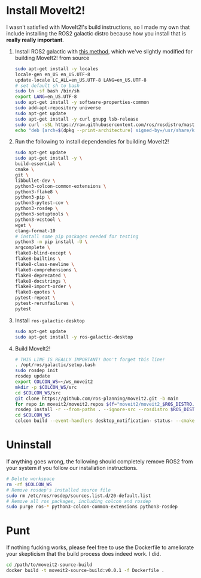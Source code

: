 # Install MoveIt2!
I wasn't satisfied with MoveIt2!'s build instructions, so I made my own that include installing the ROS2 galactic distro because how you install that is **really really important**.  



1. Install ROS2 galactic with [this method](https://docs.ros.org/en/galactic/Installation/Ubuntu-Install-Debians.html), which we've slightly modified for building MoveIt2! from source
    ```bash
    sudo apt-get install -y locales
    locale-gen en_US en_US.UTF-8
    update-locale LC_ALL=en_US.UTF-8 LANG=en_US.UTF-8
    # set default sh to bash
    sudo ln -sf bash /bin/sh
    export LANG=en_US.UTF-8 
    sudo apt-get install -y software-properties-common 
    sudo add-apt-repository universe
    sudo apt-get update
    sudo apt-get install -y curl gnupg lsb-release
    sudo curl -sSL https://raw.githubusercontent.com/ros/rosdistro/master/ros.key -o /usr/share/keyrings/ros-archive-keyring.gpg && \
    echo "deb [arch=$(dpkg --print-architecture) signed-by=/usr/share/keyrings/ros-archive-keyring.gpg] http://packages.ros.org/ros2/ubuntu $(. /etc/os-release && echo $UBUNTU_CODENAME) main" | sudo tee /etc/apt/sources.list.d/ros2.list > /dev/null
    ```
2.  Run the following to install dependencies for building MoveIt2!
    ```bash
    sudo apt-get update
    sudo apt-get install -y \
    build-essential \
    cmake \
    git \
    libbullet-dev \
    python3-colcon-common-extensions \
    python3-flake8 \
    python3-pip \
    python3-pytest-cov \
    python3-rosdep \
    python3-setuptools \
    python3-vcstool \
    wget \
    clang-format-10
    # install some pip packages needed for testing
    python3 -m pip install -U \
    argcomplete \
    flake8-blind-except \
    flake8-builtins \
    flake8-class-newline \
    flake8-comprehensions \
    flake8-deprecated \
    flake8-docstrings \
    flake8-import-order \
    flake8-quotes \
    pytest-repeat \
    pytest-rerunfailures \
    pytest
    ```
3. Install `ros-galactic-desktop`
    ```bash
    sudo apt-get update
    sudo apt-get install -y ros-galactic-desktop
    ```
4. Build MoveIt2!
    ```bash
    # THIS LINE IS REALLY IMPORTANT! Don't forget this line!
    . /opt/ros/galactic/setup.bash
    sudo rosdep init
    rosdep update
    export COLCON_WS=~/ws_moveit2
    mkdir -p $COLCON_WS/src
    cd $COLCON_WS/src
    git clone https://github.com/ros-planning/moveit2.git -b main
    for repo in moveit2/moveit2.repos $(f="moveit2/moveit2_$ROS_DISTRO.repos"; test -r $f && echo $f); do vcs import < "$repo"; done
    rosdep install -r --from-paths . --ignore-src --rosdistro $ROS_DISTRO -y
    cd $COLCON_WS
    colcon build --event-handlers desktop_notification- status- --cmake-args -DCMAKE_BUILD_TYPE=Release
    ```

# Uninstall
If anything goes wrong, the following should completely remove ROS2 from your system if you follow our installation instructions.
```bash
# Delete workspace
rm -rf $COLCON_WS
# Remove rosdep's installed source file
sudo rm /etc/ros/rosdep/sources.list.d/20-default.list
# Remove all ros packages, including colcon and rosdep
sudo purge ros-* python3-colcon-common-extensions python3-rosdep
```

# Punt
If nothing fucking works, please feel free to use the Dockerfile to ameliorate your skepticism that the build process does indeed work. I did.
```bash
cd /path/to/moveit2-source-build
docker build -t moveit2-source-build:v0.0.1 -f Dockerfile .
```
